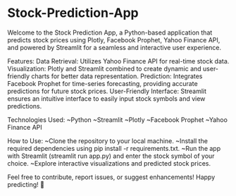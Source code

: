 # Stock-Prediction-App
Welcome to the Stock Prediction App, a Python-based application that predicts stock prices using Plotly, Facebook Prophet, Yahoo Finance API, and powered by Streamlit for a seamless and interactive user experience.

Features:
Data Retrieval: Utilizes Yahoo Finance API for real-time stock data.
Visualization: Plotly and Streamlit combined to create dynamic and user-friendly charts for better data representation.
Prediction: Integrates Facebook Prophet for time-series forecasting, providing accurate predictions for future stock prices.
User-Friendly Interface: Streamlit ensures an intuitive interface to easily input stock symbols and view predictions.

Technologies Used:
~Python
~Streamlit
~Plotly
~Facebook Prophet
~Yahoo Finance API

How to Use:
~Clone the repository to your local machine.
~Install the required dependencies using pip install -r requirements.txt.
~Run the app with Streamlit (streamlit run app.py) and enter the stock symbol of your choice.
~Explore interactive visualizations and predicted stock prices.

Feel free to contribute, report issues, or suggest enhancements! Happy predicting! 🚀
